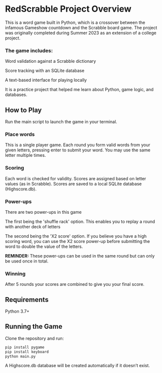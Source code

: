# RedScrabble Project Overview

This is a word game built in Python, which is a crossover between the infamous Gameshow countdown and the Scrabble board game. The project was originally completed during Summer 2023 as an extension of a college project.

### The game includes:

Word validation against a Scrabble dictionary

Score tracking with an SQLite database

A text-based interface for playing locally

It is a practice project that helped me learn about Python, game logic, and databases.

## How to Play

Run the main script to launch the game in your terminal.

### Place words 

This is a single player game. Each round you form valid words from your given letters, pressing enter to submit your word. You may use the same letter multiple times.

### Scoring

Each word is checked for validity. Scores are assigned based on letter values (as in Scrabble). Scores are saved to a local SQLite database (Highscore.db).

### Power-ups 

There are two power-ups in this game

The first being the 'shuffle rack' option. This enables you to replay a round with another deck of letters

The second being the 'X2 score' option. If you believe you have a high scoring word, you can use the X2 score power-up before submitting the word to double the value of the letters.

**REMINDER:** These power-ups can be used in the same round but can only be used once in total.

### Winning

After 5 rounds your scores are combined to give you your final score.

## Requirements

Python 3.7+

## Running the Game

Clone the repository and run:

```bash
pip install pygame
pip install keyboard
python main.py
```

A Highscore.db database will be created automatically if it doesn’t exist.
